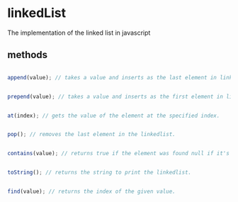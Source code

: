 # linkedList 

The implementation of the linked list in javascript

## methods 

```js 

append(value); // takes a value and inserts as the last element in linkedlist.

```

```js 

prepend(value); // takes a value and inserts as the first element in linkedlist.

```

```js 

at(index); // gets the value of the element at the specified index.

```

```js 

pop(); // removes the last element in the linkedlist.

```

```js 

contains(value); // returns true if the element was found null if it's not found.

```

```js

toString(); // returns the string to print the linkedlist.

```

```js 

find(value); // returns the index of the given value.
```
